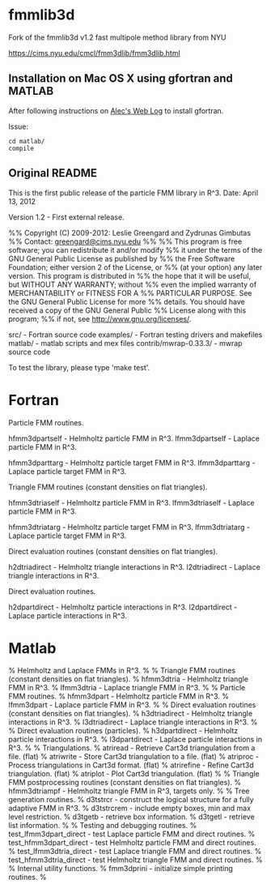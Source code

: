 # fmmlib3d

Fork of the fmmlib3d v1.2 fast multipole method library from NYU

https://cims.nyu.edu/cmcl/fmm3dlib/fmm3dlib.html

## Installation on Mac OS X using gfortran and MATLAB

After following instructions on [Alec's Web
Log](http://www.alecjacobson.com/weblog/?p=4749) to install gfortran.

Issue:

    cd matlab/
    compile

## Original README

This is the first public release of the particle FMM library in R^3.
Date: April 13, 2012

Version 1.2 - First external release.

%% Copyright (C) 2009-2012: Leslie Greengard and Zydrunas Gimbutas
%% Contact: greengard@cims.nyu.edu
%% 
%% This program is free software; you can redistribute it and/or modify 
%% it under the terms of the GNU General Public License as published by 
%% the Free Software Foundation; either version 2 of the License, or 
%% (at your option) any later version.  This program is distributed in 
%% the hope that it will be useful, but WITHOUT ANY WARRANTY; without 
%% even the implied warranty of MERCHANTABILITY or FITNESS FOR A 
%% PARTICULAR PURPOSE.  See the GNU General Public License for more 
%% details. You should have received a copy of the GNU General Public 
%% License along with this program; 
%% if not, see <http://www.gnu.org/licenses/>.


src/ - Fortran source code
examples/ - Fortran testing drivers and makefiles
matlab/ - matlab scripts and mex files 
contrib/mwrap-0.33.3/ - mwrap source code

To test the library, please type 'make test'. 


Fortran
=======

Particle FMM routines.

hfmm3dpartself - Helmholtz particle FMM in R^3.
lfmm3dpartself - Laplace particle FMM in R^3.

hfmm3dparttarg - Helmholtz particle target FMM in R^3.
lfmm3dparttarg - Laplace particle target FMM in R^3.


Triangle FMM routines (constant densities on flat triangles).

hfmm3dtriaself - Helmholtz particle FMM in R^3.
lfmm3dtriaself - Laplace particle FMM in R^3.

hfmm3dtriatarg - Helmholtz particle target FMM in R^3.
lfmm3dtriatarg - Laplace particle target FMM in R^3.

Direct evaluation routines (constant densities on flat triangles).

h2dtriadirect - Helmholtz triangle interactions in R^3.
l2dtriadirect - Laplace triangle interactions in R^3.

Direct evaluation routines.

h2dpartdirect - Helmholtz particle interactions in R^3.
l2dpartdirect - Laplace particle interactions in R^3.



Matlab
======

% Helmholtz and Laplace FMMs in R^3.
%
% Triangle FMM routines (constant densities on flat triangles).
%   hfmm3dtria      - Helmholtz triangle FMM in R^3. 
%   lfmm3dtria      - Laplace triangle FMM in R^3.
%
% Particle FMM routines.
%   hfmm3dpart      - Helmholtz particle FMM in R^3.
%   lfmm3dpart      - Laplace particle FMM in R^3.
%
% Direct evaluation routines (constant densities on flat triangles).
%   h3dtriadirect  - Helmholtz triangle interactions in R^3.
%   l3dtriadirect  - Laplace triangle interactions in R^3.
%
% Direct evaluation routines (particles).
%   h3dpartdirect  - Helmholtz particle interactions in R^3.
%   l3dpartdirect  - Laplace particle interactions in R^3.
%
% Triangulations.
%   atriread - Retrieve Cart3d triangulation from a file. (flat)
%   atriwrite - Store Cart3d triangulation to a file. (flat)
%   atriproc - Process triangulations in Cart3d format. (flat)
%   atrirefine - Refine Cart3d triangulation. (flat)
%   atriplot - Plot Cart3d triangulation. (flat)
%
% Triangle FMM postprocessing routines (constant densities on flat triangles).
%   hfmm3dtriampf    - Helmholtz triangle FMM in R^3, targets only.
%
% Tree generation routines.
%   d3tstrcr - construct the logical structure for a fully adaptive FMM in R^3.
%   d3tstrcrem  - include empty boxes, min and max level restriction.
%   d3tgetb     - retrieve box information.
%   d3tgetl     - retrieve list information.
%
% Testing and debugging routines.
%   test_lfmm3dpart_direct - test Laplace particle FMM and direct routines.
%   test_hfmm3dpart_direct - test Helmholtz particle FMM and direct routines.
%   test_lfmm3dtria_direct - test Laplace triangle FMM and direct routines.
%   test_hfmm3dtria_direct - test Helmholtz triangle FMM and direct routines.
%
% Internal utility functions.
%   fmm3dprini   - initialize simple printing routines.
%


